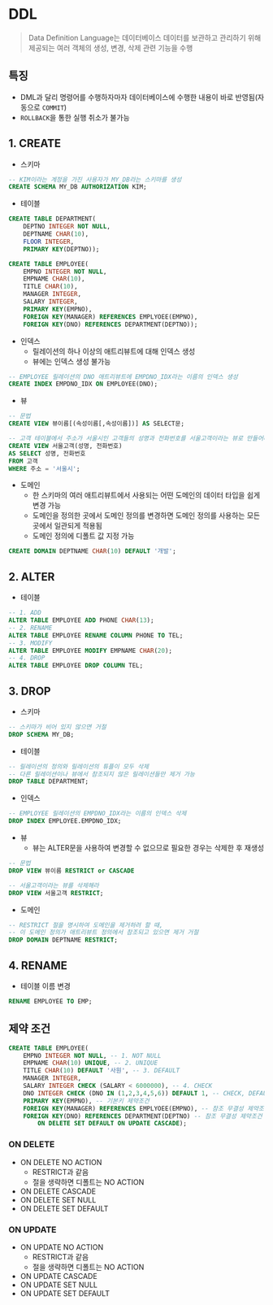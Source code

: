 # DDL

> Data Definition Language는 데이터베이스 데이터를 보관하고 관리하기 위해 제공되는 여러 객체의 생성, 변경, 삭제 관련 기능을 수행

## 특징

- DML과 달리 명령어를 수행하자마자 데이터베이스에 수행한 내용이 바로 반영됨(자동으로 `COMMIT`)
- `ROLLBACK`을 통한 실행 취소가 불가능

## 1. CREATE

- 스키마

```sql
-- KIM이라는 계정을 가진 사용자가 MY_DB라는 스키마를 생성
CREATE SCHEMA MY_DB AUTHORIZATION KIM;
```

- 테이블

```sql
CREATE TABLE DEPARTMENT(
	DEPTNO INTEGER NOT NULL,
	DEPTNAME CHAR(10),
	FLOOR INTEGER,
	PRIMARY KEY(DEPTNO));

CREATE TABLE EMPLOYEE(
	EMPNO INTEGER NOT NULL,
	EMPNAME CHAR(10),
	TITLE CHAR(10),
	MANAGER INTEGER,
	SALARY INTEGER,
	PRIMARY KEY(EMPNO),
	FOREIGN KEY(MANAGER) REFERENCES EMPLYOEE(EMPNO),
	FOREIGN KEY(DNO) REFERENCES DEPARTMENT(DEPTNO));
```

- 인덱스
    - 릴레이션의 하나 이상의 애트리뷰트에 대해 인덱스 생성
    - 뷰에는 인덱스 생성 불가능

```sql
-- EMPLOYEE 릴레이션의 DNO 애트리뷰트에 EMPDNO_IDX라는 이름의 인덱스 생성
CREATE INDEX EMPDNO_IDX ON EMPLOYEE(DNO);
```

- 뷰

```sql
-- 문법
CREATE VIEW 뷰이름[(속성이름[,속성이름])] AS SELECT문;

-- 고객 테이블에서 주소가 서울시인 고객들의 성명과 전화번호를 서울고객이라는 뷰로 만들어라
CREATE VIEW 서울고객(성명, 전화번호)
AS SELECT 성명, 전화번호
FROM 고객
WHERE 주소 = '서울시';
```

- 도메인
    - 한 스키마의 여러 애트리뷰트에서 사용되는 어떤 도메인의 데이터 타입을 쉽게 변경 가능
    - 도메인을 정의한 곳에서 도메인 정의를 변경하면 도메인 정의를 사용하는 모든 곳에서 일관되게 적용됨
    - 도메인 정의에 디폴트 값 지정 가능

```sql
CREATE DOMAIN DEPTNAME CHAR(10) DEFAULT '개발';
```

## 2. ALTER

- 테이블

```sql
-- 1. ADD
ALTER TABLE EMPLOYEE ADD PHONE CHAR(13);
-- 2. RENAME
ALTER TABLE EMPLOYEE RENAME COLUMN PHONE TO TEL;
-- 3. MODIFY
ALTER TABLE EMPLOYEE MODIFY EMPNAME CHAR(20);
-- 4. DROP
ALTER TABLE EMPLOYEE DROP COLUMN TEL;
```

## 3. DROP

- 스키마

```sql
-- 스키마가 비어 있지 않으면 거절
DROP SCHEMA MY_DB;
```

- 테이블

```sql
-- 릴레이션의 정의와 릴레이션의 튜플이 모두 삭제
-- 다른 릴레이션이나 뷰에서 참조되지 않은 릴레이션들만 제거 가능
DROP TABLE DEPARTMENT;
```

- 인덱스

```sql
-- EMPLOYEE 릴레이션의 EMPDNO_IDX라는 이름의 인덱스 삭제
DROP INDEX EMPLOYEE.EMPDNO_IDX;
```

- 뷰
    - 뷰는 ALTER문을 사용하여 변경할 수 없으므로 필요한 경우는 삭제한 후 재생성

```sql
-- 문법
DROP VIEW 뷰이름 RESTRICT or CASCADE

-- 서울고객이라는 뷰를 삭제해라
DROP VIEW 서울고객 RESTRICT;
```

- 도메인

```sql
-- RESTRICT 절을 명시하여 도메인을 제거하려 할 때,
-- 이 도메인 정의가 애트리뷰트 정의에서 참조되고 있으면 제거 거절
DROP DOMAIN DEPTNAME RESTRICT;
```

## 4. RENAME

- 테이블 이름 변경

```sql
RENAME EMPLOYEE TO EMP;
```

## 제약 조건

```sql
CREATE TABLE EMPLOYEE(
	EMPNO INTEGER NOT NULL, -- 1. NOT NULL
	EMPNAME CHAR(10) UNIQUE, -- 2. UNIQUE
	TITLE CHAR(10) DEFAULT '사원', -- 3. DEFAULT
	MANAGER INTEGER,
	SALARY INTEGER CHECK (SALARY < 6000000), -- 4. CHECK
	DNO INTEGER CHECK (DNO IN (1,2,3,4,5,6)) DEFAULT 1, -- CHECK, DEFAULT
	PRIMARY KEY(EMPNO), -- 기본키 제약조건
	FOREIGN KEY(MANAGER) REFERENCES EMPLYOEE(EMPNO), -- 참조 무결성 제약조건
	FOREIGN KEY(DNO) REFERENCES DEPARTMENT(DEPTNO) -- 참조 무결성 제약조건
		ON DELETE SET DEFAULT ON UPDATE CASCADE);
```

### ON DELETE

- ON DELETE NO ACTION
    - RESTRICT과 같음
    - 절을 생략하면 디폴트는 NO ACTION
- ON DELETE CASCADE
- ON DELETE SET NULL
- ON DELETE SET DEFAULT

### ON UPDATE

- ON UPDATE NO ACTION
    - RESTRICT과 같음
    - 절을 생략하면 디폴트는 NO ACTION
- ON UPDATE CASCADE
- ON UPDATE SET NULL
- ON UPDATE SET DEFAULT
